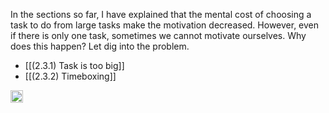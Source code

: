 
In the sections so far, I have explained that the mental cost of choosing a task to do from large tasks make the motivation decreased. However, even if there is only one task, sometimes we cannot motivate ourselves. Why does this happen? Let dig into the problem.

- [[(2.3.1) Task is too big]]
- [[(2.3.2) Timeboxing]]


<img src='https://scrapbox.io/api/pages/nishio/en/icon' alt='en.icon' height="19.5"/>